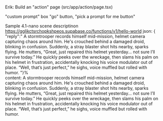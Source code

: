 Erik:
Build an "action" page (src/app/action/page.tsx)

"custom prompt" box
"go" button, "pick a prompt for me button"



Sample 4.1-nano scene descriptinon
https://gglikctsrchopkshpeos.supabase.co/functions/v1/hello-world
json:
{ "reply":" A stormtrooper records himself mid-mission, helmet camera capturing chaos around him. He's crouched behind a damaged droid, blinking in confusion. Suddenly, a stray blaster shot hits nearby, sparks flying. He mutters, “Great, just repaired this helmet yesterday... not sure I’ll survive today.” He quickly peeks over the wreckage, then slams his palm on his helmet in frustration, accidentally knocking his voice modulator out of place. “Well, that’s just perfect,” he sighs, voice muffled but rolled with humor. "}%                                                                                                    
content:
A stormtrooper records himself mid-mission, helmet camera capturing chaos around him. He's crouched behind a damaged droid, blinking in confusion. Suddenly, a stray blaster shot hits nearby, sparks flying. He mutters, “Great, just repaired this helmet yesterday... not sure I’ll survive today.” He quickly peeks over the wreckage, then slams his palm on his helmet in frustration, accidentally knocking his voice modulator out of place. “Well, that’s just perfect,” he sighs, voice muffled but rolled with humor.
